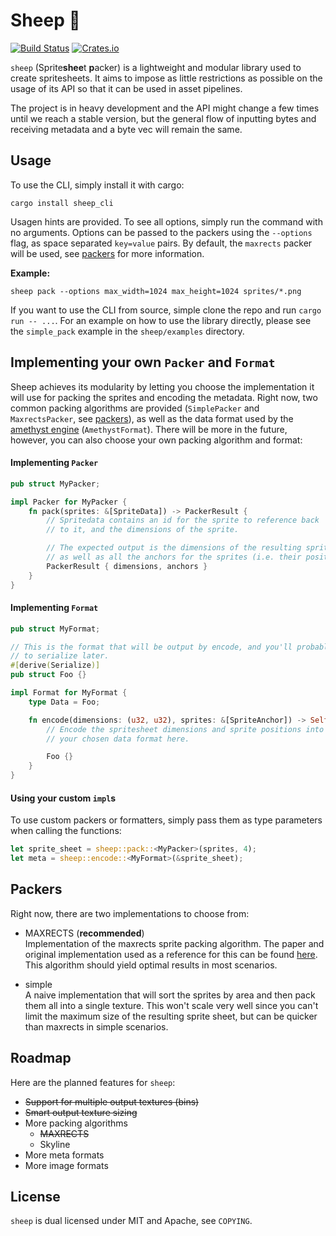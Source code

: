 # Sheep 🐑

[![Build Status](https://travis-ci.org/amethyst/sheep.svg?branch=master)](https://travis-ci.org/amethyst/sheep)
[![Crates.io](https://img.shields.io/crates/v/sheep)](https://crates.io/crates/sheep)

`sheep` (Sprite**shee**t **p**acker) is a lightweight and modular library used to create spritesheets. It aims to impose as little restrictions as possible on the usage of its API so that it can be used in asset pipelines.

The project is in heavy development and the API might change a few times until we reach a stable version, but the general flow of inputting bytes and receiving metadata and a byte vec will remain the same.

## Usage

To use the CLI, simply install it with cargo:

```
cargo install sheep_cli
```

Usagen hints are provided. To see all options, simply run the command with no arguments. Options can be passed to the packers using the `--options` flag, as space separated `key=value` pairs.
By default, the `maxrects` packer will be used, see [packers](#Packers) for more information.

**Example:**

```
sheep pack --options max_width=1024 max_height=1024 sprites/*.png
```

If you want to use the CLI from source, simple clone the repo and run `cargo run -- ...`. For an example on how to use the library directly, please see the `simple_pack` example in the `sheep/examples` directory.

## Implementing your own `Packer` and `Format`

Sheep achieves its modularity by letting you choose the implementation it will use for packing the sprites and encoding the metadata. Right now, two common packing algorithms are provided (`SimplePacker` and `MaxrectsPacker`, see [packers](#Packers)), as well as the data format used by the [amethyst engine](https://github.com/amethyst/amethyst) (`AmethystFormat`). There will be more in the future, however, you can also choose your own packing algorithm and format:

#### Implementing `Packer`

```rust
pub struct MyPacker;

impl Packer for MyPacker {
    fn pack(sprites: &[SpriteData]) -> PackerResult {
        // Spritedata contains an id for the sprite to reference back
        // to it, and the dimensions of the sprite.

        // The expected output is the dimensions of the resulting spritesheet,
        // as well as all the anchors for the sprites (i.e. their positions).
        PackerResult { dimensions, anchors }
    }
}
```

#### Implementing `Format`

```rust
pub struct MyFormat;

// This is the format that will be output by encode, and you'll probably want
// to serialize later.
#[derive(Serialize)]
pub struct Foo {}

impl Format for MyFormat {
    type Data = Foo;

    fn encode(dimensions: (u32, u32), sprites: &[SpriteAnchor]) -> Self::Data {
        // Encode the spritesheet dimensions and sprite positions into
        // your chosen data format here.

        Foo {}
    }
}
```

#### Using your custom `impl`s

To use custom packers or formatters, simply pass them as type parameters when calling the functions:

```rust
let sprite_sheet = sheep::pack::<MyPacker>(sprites, 4);
let meta = sheep::encode::<MyFormat>(&sprite_sheet);
```

## Packers

Right now, there are two implementations to choose from:

- MAXRECTS (**recommended**)  
Implementation of the maxrects sprite packing algorithm. The paper and original implementation used as a reference for this can be found [here](https://github.com/juj/RectangleBinPack). This algorithm should yield optimal results in most scenarios.

- simple  
A naive implementation that will sort the sprites by area and then pack them all into a single texture. This won't scale very well since you can't limit the maximum size of the resulting sprite sheet, but can be quicker than maxrects in simple scenarios.

## Roadmap

Here are the planned features for `sheep`:

- ~~Support for multiple output textures (bins)~~
- ~~Smart output texture sizing~~
- More packing algorithms
  - ~~MAXRECTS~~
  - Skyline
- More meta formats
- More image formats

## License

`sheep` is dual licensed under MIT and Apache, see `COPYING`.
